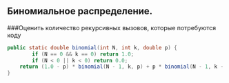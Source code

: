 Биномиальное распределение.
-----

###Оценить количество рекурсивных вызовов, которые потребуются коду

```java
public static double binomial(int N, int k, double p) {
        if (N == 0 && k == 0) return 1.0;
        if (N < 0 || k < 0) return 0.0;
    return (1.0 - p) * binomial(N - 1, k, p) + p * binomial(N - 1, k - 1, p)
}
```
